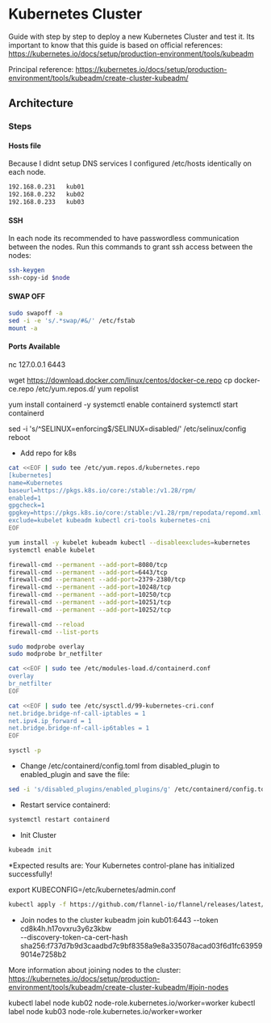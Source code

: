 # Kubernetes Cluster
Guide with step by step to deploy a new Kubernetes Cluster and test it.
Its important to know that this guide is based on official references: 
https://kubernetes.io/docs/setup/production-environment/tools/kubeadm

Principal reference: https://kubernetes.io/docs/setup/production-environment/tools/kubeadm/create-cluster-kubeadm/

## Architecture

### Steps

#### Hosts file
Because I didnt setup DNS services I configured /etc/hosts identically on each node.

```bash
192.168.0.231   kub01
192.168.0.232   kub02
192.168.0.233   kub03
```

#### SSH
In each node its recommended to have passwordless communication between the nodes.
Run this commands to grant ssh access between the nodes:

```bash
ssh-keygen
ssh-copy-id $node
```

#### SWAP OFF
```bash
sudo swapoff -a
sed -i -e 's/.*swap/#&/' /etc/fstab
mount -a
```

#### Ports Available
nc 127.0.0.1 6443

 wget https://download.docker.com/linux/centos/docker-ce.repo
 cp docker-ce.repo /etc/yum.repos.d/
yum repolist

yum install containerd -y
systemctl enable containerd
systemctl start containerd


sed -i 's/^SELINUX=enforcing$/SELINUX=disabled/' /etc/selinux/config
reboot

- Add repo for k8s
```bash
cat <<EOF | sudo tee /etc/yum.repos.d/kubernetes.repo
[kubernetes]
name=Kubernetes
baseurl=https://pkgs.k8s.io/core:/stable:/v1.28/rpm/
enabled=1
gpgcheck=1
gpgkey=https://pkgs.k8s.io/core:/stable:/v1.28/rpm/repodata/repomd.xml.key
exclude=kubelet kubeadm kubectl cri-tools kubernetes-cni
EOF
```
```bash
yum install -y kubelet kubeadm kubectl --disableexcludes=kubernetes
systemctl enable kubelet

firewall-cmd --permanent --add-port=8080/tcp
firewall-cmd --permanent --add-port=6443/tcp
firewall-cmd --permanent --add-port=2379-2380/tcp
firewall-cmd --permanent --add-port=10248/tcp
firewall-cmd --permanent --add-port=10250/tcp
firewall-cmd --permanent --add-port=10251/tcp
firewall-cmd --permanent --add-port=10252/tcp

firewall-cmd --reload
firewall-cmd --list-ports

sudo modprobe overlay
sudo modprobe br_netfilter

cat <<EOF | sudo tee /etc/modules-load.d/containerd.conf
overlay
br_netfilter
EOF

cat <<EOF | sudo tee /etc/sysctl.d/99-kubernetes-cri.conf
net.bridge.bridge-nf-call-iptables = 1
net.ipv4.ip_forward = 1
net.bridge.bridge-nf-call-ip6tables = 1
EOF

sysctl -p
```


- Change /etc/containerd/config.toml from disabled_plugin to enabled_plugin and save the file:
```bash
sed -i 's/disabled_plugins/enabled_plugins/g' /etc/containerd/config.toml
```

- Restart service containerd: 
```bash
systemctl restart containerd
```

- Init Cluster
```bash
kubeadm init 
```
*Expected results are: 
Your Kubernetes control-plane has initialized successfully!

export KUBECONFIG=/etc/kubernetes/admin.conf

```bash
kubectl apply -f https://github.com/flannel-io/flannel/releases/latest/download/kube-flannel.yml
```

- Join nodes to the cluster
kubeadm join kub01:6443 --token cd8k4h.h17ovxru3y6z3kbw \
        --discovery-token-ca-cert-hash sha256:f737d7b9d3caadbd7c9bf8358a9e8a335078acad03f6d1fc639599014e7258b2

More information about joining nodes to the cluster: https://kubernetes.io/docs/setup/production-environment/tools/kubeadm/create-cluster-kubeadm/#join-nodes




kubectl label node kub02 node-role.kubernetes.io/worker=worker
kubectl label node kub03 node-role.kubernetes.io/worker=worker










